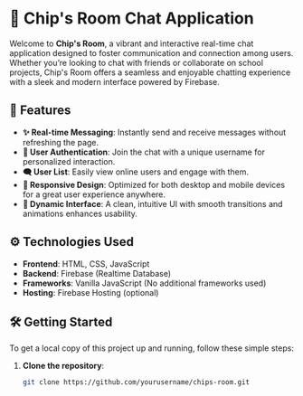# 🌟 Chip's Room Chat Application

Welcome to **Chip's Room**, a vibrant and interactive real-time chat application designed to foster communication and connection among users. Whether you’re looking to chat with friends or collaborate on school projects, Chip's Room offers a seamless and enjoyable chatting experience with a sleek and modern interface powered by Firebase.

## 🚀 Features

- **✨ Real-time Messaging**: Instantly send and receive messages without refreshing the page.
- **👤 User Authentication**: Join the chat with a unique username for personalized interaction.
- **🗨️ User List**: Easily view online users and engage with them.
- **📱 Responsive Design**: Optimized for both desktop and mobile devices for a great user experience anywhere.
- **🎨 Dynamic Interface**: A clean, intuitive UI with smooth transitions and animations enhances usability.

## ⚙️ Technologies Used

- **Frontend**: HTML, CSS, JavaScript
- **Backend**: Firebase (Realtime Database)
- **Frameworks**: Vanilla JavaScript (No additional frameworks used)
- **Hosting**: Firebase Hosting (optional)

## 🛠️ Getting Started

To get a local copy of this project up and running, follow these simple steps:

1. **Clone the repository**:
   ```bash
   git clone https://github.com/yourusername/chips-room.git


